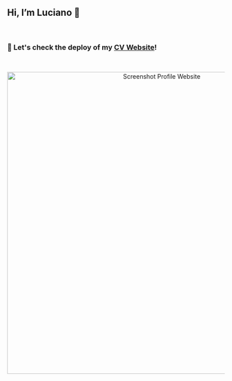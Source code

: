 ## Hi, I’m Luciano 👋 
<br>

### 🌊 Let's check the deploy of my [CV Website](https://blog-site-lucianogarriga.vercel.app/)! 
<br>

<p align="center"> <img src="./img/blog.png" width="700" alt="Screenshot Profile Website" /> </p>